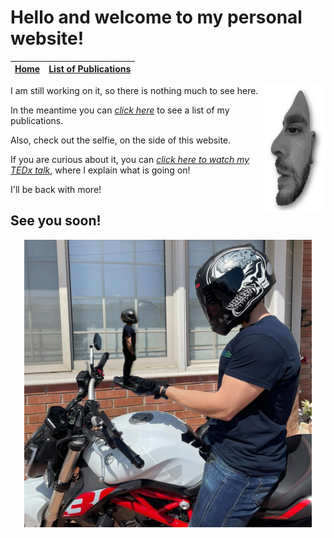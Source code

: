 # Hello and welcome to my personal website!
|[**Home**](https://phivph.github.io)|[**List of Publications**](https://phivph.github.io/publications/)|
|-|-|

<img align="right" width="100" height="200" src="selfillussion.jpg">


I am still working on it, so there is nothing much to see here.

In the meantime you can [*click here*](https://phivph.github.io/publications/) to see a list of my publications.

Also, check out the selfie, on the side of this website. 

If you are curious about it, you can [*click here to watch my TEDx talk*](https://www.ted.com/talks/phivos_phylactou_beyond_what_our_eyes_perceive "Beyond what our Eyes Perceive"), where I explain what is going on! 


I'll be back with more! 

**See you soon!**
---

<div align="center">
  <img width="460" height="460" src="me_on_bike.jpg">
</div>

